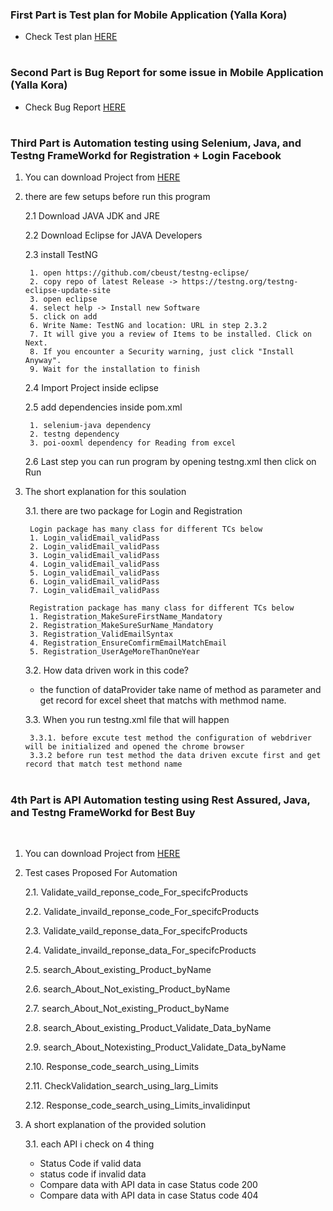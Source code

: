 ### First Part is Test plan for Mobile Application (Yalla Kora)

* Check Test plan [HERE](https://github.com/Mostafaelbehairy95/Mostafa-Elbehairy/blob/master/Test%20Plan%20for%20Yalla%20Kora%20Mobile%20Application.md)

#

### Second Part is Bug Report for some issue in Mobile Application (Yalla Kora)

* Check Bug Report [HERE](https://github.com/Mostafaelbehairy95/Mostafa-Elbehairy/blob/master/BugReport%20for%20Yalla%20Kora%20Mobile%20Application.md)
#

### Third Part is Automation testing using Selenium, Java, and Testng FrameWorkd for Registration + Login Facebook
1. You can download Project from [HERE](https://github.com/Mostafaelbehairy95/Mostafa-Elbehairy/tree/master/Facebook_automation)
2. there are few setups before run this program 
    
    2.1 Download JAVA JDK and JRE

    2.2 Download Eclipse for JAVA Developers

    2.3 install TestNG 

        1. open https://github.com/cbeust/testng-eclipse/
        2. copy repo of latest Release -> https://testng.org/testng-eclipse-update-site
        3. open eclipse 
        4. select help -> Install new Software
        5. click on add
        6. Write Name: TestNG and location: URL in step 2.3.2
        7. It will give you a review of Items to be installed. Click on Next.
        8. If you encounter a Security warning, just click "Install Anyway".
        9. Wait for the installation to finish

    2.4 Import Project inside eclipse

    2.5 add dependencies inside pom.xml

        1. selenium-java dependency
        2. testng dependency
        3. poi-ooxml dependency for Reading from excel

    2.6 Last step you can run program by opening testng.xml then click on Run


3. The short explanation for this soulation

    3.1. there are two package for Login and Registration

        Login package has many class for different TCs below
        1. Login_validEmail_validPass
        2. Login_validEmail_validPass
        3. Login_validEmail_validPass
        4. Login_validEmail_validPass
        5. Login_validEmail_validPass
        6. Login_validEmail_validPass
        7. Login_validEmail_validPass

        Registration package has many class for different TCs below
        1. Registration_MakeSureFirstName_Mandatory
        2. Registration_MakeSureSurName_Mandatory
        3. Registration_ValidEmailSyntax
        4. Registration_EnsureComfirmEmailMatchEmail
        5. Registration_UserAgeMoreThanOneYear
    3.2. How data driven work in this code?

    * the function of dataProvider take name of method as parameter and get record for excel sheet that matchs with methmod name.

    3.3. When you run testng.xml file that will happen

        3.3.1. before excute test method the configuration of webdriver will be initialized and opened the chrome browser
        3.3.2 before run test method the data driven excute first and get record that match test methond name
#

### 4th Part is API Automation testing using Rest Assured, Java, and Testng FrameWorkd for Best Buy
<br/>

1. You can download Project from [HERE](https://github.com/Mostafaelbehairy95/Mostafa-Elbehairy/tree/master/TestAPI)

2. Test cases Proposed For Automation

    2.1. Validate_vaild_reponse_code_For_specifcProducts

    2.2. Validate_invaild_reponse_code_For_specifcProducts

    2.3. Validate_vaild_reponse_data_For_specifcProducts
    
    2.4. Validate_invaild_reponse_data_For_specifcProducts
    
    2.5. search_About_existing_Product_byName
    
    2.6. search_About_Not_existing_Product_byName
    
    2.7. search_About_Not_existing_Product_byName
    
    2.8. search_About_existing_Product_Validate_Data_byName

    2.9. search_About_Notexisting_Product_Validate_Data_byName

    2.10. Response_code_search_using_Limits

    2.11. CheckValidation_search_using_larg_Limits

    2.12. Response_code_search_using_Limits_invalidinput

3. A short explanation of the provided solution

    3.1. each API i check on 4 thing
    
    * Status Code if valid data
    * status code if invalid data
    * Compare data with API data in case Status code 200
    * Compare data with API data in case Status code 404







